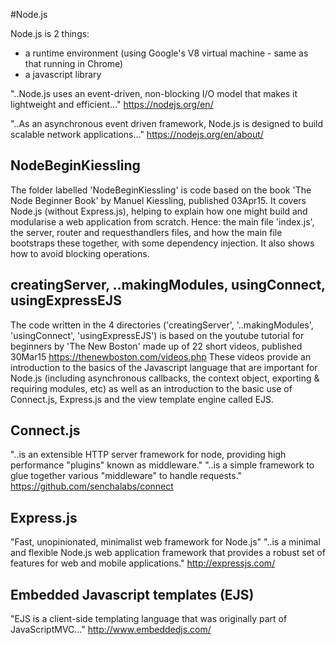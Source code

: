 #Node.js

Node.js is 2 things:

<ul>
 <li>a runtime environment (using Google's V8 virtual machine - same as that running in Chrome)</li>
 <li>a javascript library</li>
</ul>


"..Node.js uses an event-driven, non-blocking I/O model that makes it lightweight and efficient..." https://nodejs.org/en/

"..As an asynchronous event driven framework, Node.js is designed to build scalable network applications..." https://nodejs.org/en/about/

NodeBeginKiessling
--
The folder labelled 'NodeBeginKiessling' is code based on the book 'The Node Beginner Book' by Manuel Kiessling, published 03Apr15.
It covers Node.js (without Express.js), helping to explain how one might build and modularise a web application from scratch.
Hence: the main file 'index.js', the server, router and requesthandlers files, and how the main file bootstraps these together, with some dependency injection. It also shows how to avoid blocking operations.


creatingServer, ..makingModules, usingConnect, usingExpressEJS
--
The code written in the 4 directories ('creatingServer', '..makingModules', 'usingConnect', 'usingExpressEJS') is based on the youtube tutorial for beginners by 'The New Boston' made up of 22 short videos, published 30Mar15
https://thenewboston.com/videos.php
These videos provide an introduction to the basics of the Javascript language that are important for Node.js (including asynchronous callbacks, the context object, exporting & requiring modules, etc) as well as an introduction to the basic use of Connect.js, Express.js and the view template engine called EJS.

Connect.js
--
"..is an extensible HTTP server framework for node, providing high performance "plugins" known as middleware."
"..is a simple framework to glue together various "middleware" to handle requests." https://github.com/senchalabs/connect

Express.js
--
"Fast, unopinionated, minimalist web framework for Node.js"
"..is a minimal and flexible Node.js web application framework that provides a robust set of features for web and mobile applications." http://expressjs.com/

Embedded Javascript templates (EJS)
--
"EJS is a client-side templating language that was originally part of JavaScriptMVC..." http://www.embeddedjs.com/
